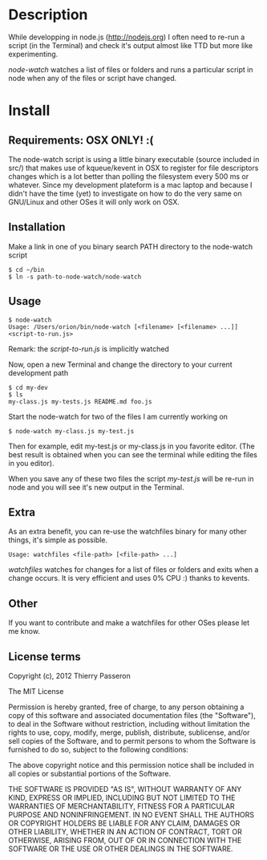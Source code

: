 # Description

While developping in node.js (http://nodejs.org) I often need to re-run a script (in the Terminal) and check it's output almost like TTD but more like experimenting.

*node-watch* watches a list of files or folders and runs a particular script in node when any of the files or script have changed.


# Install

## Requirements: OSX ONLY! :(

The node-watch script is using a little binary executable (source included in src/) that makes use of kqueue/kevent in OSX to register for file descriptors changes which is a lot better than polling the filesystem every 500 ms or whatever.
Since my development plateform is a mac laptop and because I didn't have the time (yet) to investigate on how to do the very same on GNU/Linux and other OSes it will only work on OSX.

## Installation

Make a link in one of you binary search PATH directory to the node-watch script

    $ cd ~/bin
    $ ln -s path-to-node-watch/node-watch

## Usage

    $ node-watch
    Usage: /Users/orion/bin/node-watch [<filename> [<filename> ...]] <script-to-run.js>

Remark: the *script-to-run.js* is implicitly watched

Now, open a new Terminal and change the directory to your current development path

    $ cd my-dev
    $ ls
    my-class.js my-tests.js README.md foo.js

Start the node-watch for two of the files I am currently working on

    $ node-watch my-class.js my-test.js

Then for example, edit my-test.js or my-class.js in you favorite editor. (The best result is obtained when you can see the terminal while editing the files in you editor).

When you save any of these two files the script _my-test.js_ will be re-run in node and you will see it's new output in the Terminal.

## Extra

As an extra benefit, you can re-use the watchfiles binary for many other things, it's simple as possible.

    Usage: watchfiles <file-path> [<file-path> ...]

*watchfiles* watches for changes for a list of files or folders and exits when a change occurs. It is very efficient and uses 0% CPU :) thanks to kevents.

## Other

If you want to contribute and make a watchfiles for other OSes please let me know.

## License terms

Copyright (c), 2012 Thierry Passeron

The MIT License

Permission is hereby granted, free of charge, to any person obtaining a copy
of this software and associated documentation files (the "Software"), to
deal in the Software without restriction, including without limitation the
rights to use, copy, modify, merge, publish, distribute, sublicense, and/or
sell copies of the Software, and to permit persons to whom the Software is
furnished to do so, subject to the following conditions:

The above copyright notice and this permission notice shall be included in
all copies or substantial portions of the Software.

THE SOFTWARE IS PROVIDED "AS IS", WITHOUT WARRANTY OF ANY KIND, EXPRESS OR
IMPLIED, INCLUDING BUT NOT LIMITED TO THE WARRANTIES OF MERCHANTABILITY,
FITNESS FOR A PARTICULAR PURPOSE AND NONINFRINGEMENT. IN NO EVENT SHALL THE
AUTHORS OR COPYRIGHT HOLDERS BE LIABLE FOR ANY CLAIM, DAMAGES OR OTHER
LIABILITY, WHETHER IN AN ACTION OF CONTRACT, TORT OR OTHERWISE, ARISING
FROM, OUT OF OR IN CONNECTION WITH THE SOFTWARE OR THE USE OR OTHER DEALINGS
IN THE SOFTWARE.
